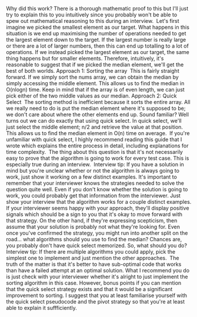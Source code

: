 Why did this work?
There is a thorough mathematic proof to this but I'll just try to explain this to you intuitively since you probably won't be able to spew out mathematical reasoning to this during an interview.
​
Let's first imagine we picked the smallest element as our target. What happens in this situation is we end up maximising the number of operations needed to get the largest element down to the target. If the largest number is really large or there are a lot of larger numbers, then this can end up totalling to a lot of operations.
If we instead picked the largest element as our target, the same thing happens but for smaller elements.
Therefore, intuitively, it's reasonable to suggest that if we picked the median element, we'll get the best of both worlds.
Approach 1: Sorting the array
​
This is fairly straight forward. If we simply sort the nums array, we can obtain the median by simply accessing the middle element. This allows us to find the median in O(nlogn) time. Keep in mind that if the array is of even length, we can just pick either of the two middle values as our median.
Approach 2: Quick Select
​
The sorting method is inefficient because it sorts the entire array. All we really need to do is put the median element where it's supposed to be; we don't care about where the other elements end up. Sound familiar? Well turns out we can do exactly that using quick select. In quick select, we'll just select the middle element; n/2 and retrieve the value at that position. This allows us to find the median element in O(n) time on average.
​
If you're unfamiliar with quick select, I highly recommend reading this guide that I wrote which explains the entire process in detail, including explanations for time complexity.
​
The thing about this question is that it's not necessarily easy to prove that the algorithm is going to work for every test case. This is especially true during an interview.
​
Interview tip: If you have a solution in mind but you're unclear whether or not the algorithm is always going to work, just show it working on a few distinct examples.
It's important to remember that your interviewer knows the strategies needed to solve the question quite well. Even if you don't know whether the solution is going to work, you could probably get that information from the interviewer. Just show your interview that the algorithm works for a couple distinct examples. If your interviewer seems happy with your approach, they'll display positive signals which should be a sign to you that it's okay to move forward with that strategy. On the other hand, if they're expressing scepticism, then assume that your solution is probably not what they're looking for.
​
Even once you've confirmed the strategy, you might run into another split on the road... what algorithms should you use to find the median? Chances are, you probably don't have quick select memorized. So, what should you do?
​
Interview tip: If there are multiple algorithms you could apply, pick the simplest one to implement and just mention the other approaches.
​
The truth of the matter is that it's better to have sub-optimal code that works than have a failed attempt at an optimal solution. What I recommend you do is just check with your interviewer whether it's alright to just implement the sorting algorithm in this case. However, bonus points if you can mention that the quick select strategy exists and that it would be a significant improvement to sorting. I suggest that you at least familiarise yourself with the quick select pseudocode and the pivot strategy so that you're at least able to explain it suffficiently.
​